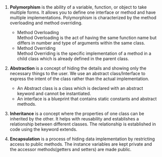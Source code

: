 1. **Polymorphism** is the ability of a variable, function, or object to take multiple forms. It allows you to define one interface or method and have multiple implementations. Polymorphism is characterized by the method overloading and method overriding.
    - Method Overloading <br>
        Method Overloading is the act of having the same function name but differs in number and type of arguments within the same class.
    - Method Overriding <br>
        Method Overriding is the specific implementation of a method in a child class which is already defined in the parent class.

2. **Abstraction** is a concept of hiding the details and showing only the necessary things to the user. We use an abstract class/Interface to express the intent of the class rather than the actual implementation.
	- An Abstract class is a class which is declared with an abstract keyword and cannot be instantiated.
	- An interface is a blueprint that contains static constants and abstract methods.

3. **Inheritance** is a concept where the properties of one class can be inherited by the other. It helps with reusability and establishes a relationship between different classes. The relationship is established in code using the keyword extends.

4. **Encapsulation** is a process of hiding data implementation by restricting access to public methods. The instance variables are kept private and the accessor methods(getters and setters) are made public.